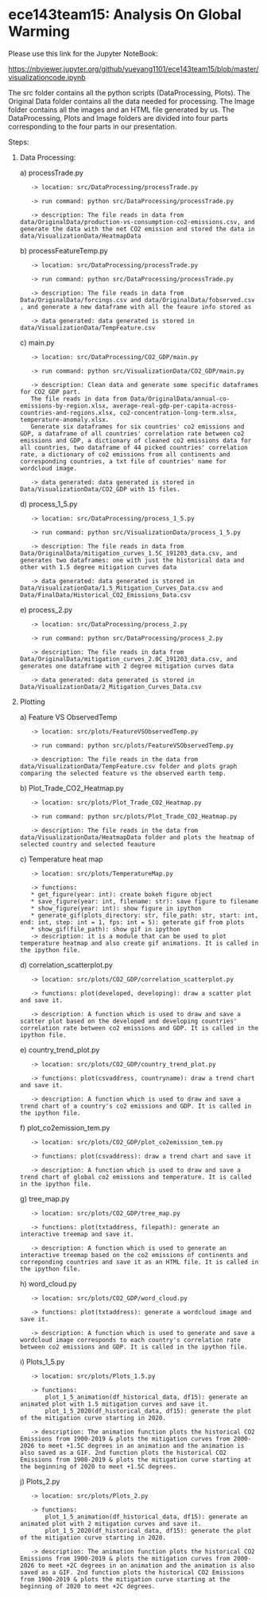 # ece143team15: Analysis On Global Warming

Please use this link for the Jupyter NoteBook: 

https://nbviewer.jupyter.org/github/yueyang1101/ece143team15/blob/master/visualizationcode.ipynb


The src folder contains all the python scripts (DataProcessing, Plots). The Original Data folder contains all the data needed for processing. The Image folder contains all the images and an HTML file generated by us. The DataProcessing, Plots and Image folders are divided into four parts corresponding to the four parts in our presentation.

Steps:
 1. Data Processing:
     
      a) processTrade.py
      
           -> location: src/DataProcessing/processTrade.py
           
           -> run command: python src/DataProcessing/processTrade.py
           
           -> description: The file reads in data from data/OriginalData/production-vs-consumption-co2-emissions.csv, and generate the data with the net CO2 emission and stored the data in data/VisualizationData/HeatmapData 


     b) processFeatureTemp.py 
      
           -> location: src/DataProcessing/processTrade.py
           
           -> run command: python src/DataProcessing/processTrade.py
           
           -> description: The file reads in data from Data/OriginalData/forcings.csv and data/OriginalData/fobserved.csv , and generate a new dataframe with all the feaure info stored as 
           
           -> data generated: data generated is stored in data/VisualizationData/TempFeature.csv
           
           
     c) main.py 
      
           -> location: src/DataProcessing/CO2_GDP/main.py
           
           -> run command: python src/VisualizationData/CO2_GDP/main.py
           
           -> description: Clean data and generate some specific dataframes for CO2_GDP part. 
           The file reads in data from Data/OriginalData/annual-co-emissions-by-region.xlsx, average-real-gdp-per-capita-across-countries-and-regions.xlsx, co2-concentration-long-term.xlsx, temperature-anomaly.xlsx. 
           Generate six dataframes for six countries' co2 emissions and GDP, a dataframe of all countries' correlation rate between co2 emissions and GDP, a dictionary of cleaned co2 emissions data for all countries, two dataframe of 44 picked countries' correlation rate, a dictionary of co2 emissions from all continents and corresponding countries, a txt file of countries' name for wordcloud image.
           
           -> data generated: data generated is stored in Data/VisualizationData/CO2_GDP with 15 files.
      
      
      d) process_1_5.py 
      
           -> location: src/DataProcessing/process_1_5.py
           
           -> run command: python src/VisualizationData/process_1_5.py
           
           -> description: The file reads in data from Data/OriginalData/mitigation_curves_1.5C_191203_data.csv, and generates two dataframes: one with just the historical data and other with 1.5 degree mitigation curves data
           
           -> data generated: data generated is stored in Data/VisualizationData/1.5_Mitigation_Curves_Data.csv and Data/FinalData/Historical_CO2_Emissions_Data.csv
           
   
      e) process_2.py 
      
           -> location: src/DataProcessing/process_2.py
           
           -> run command: python src/DataProcessing/process_2.py
           
           -> description: The file reads in data from Data/OriginalData/mitigation_curves_2.0C_191203_data.csv, and generates one dataframe with 2 degree mitigation curves data
           
           -> data generated: data generated is stored in Data/VisualizationData/2_Mitigation_Curves_Data.csv
           
           
 2. Plotting
   
     a) Feature VS ObservedTemp

           -> location: src/plots/FeatureVSObservedTemp.py 
           
           -> run command: python src/plots/FeatureVSObservedTemp.py 
           
           -> description: The file reads in the data from data/VisualizationData/TempFeature.csv folder and plots graph comparing the selected feature vs the observed earth temp. 
     
   
     b) Plot_Trade_CO2_Heatmap.py 
           
           -> location: src/plots/Plot_Trade_CO2_Heatmap.py 
           
           -> run command: python src/plots/Plot_Trade_CO2_Heatmap.py
           
           -> description: The file reads in the data from data/VisualizationData/HeatmapData folder and plots the heatmap of selected country and selected feauture
     c) Temperature heat map
           
           -> location: src/plots/TemperatureMap.py
           
           -> functions: 
           * get_figure(year: int): create bokeh figure object
           * save_figure(year: int, filename: str): save figure to filename
           * show_figure(year: int): show figure in ipython
           * generate_gif(plots_directory: str, file_path: str, start: int, end: int, step: int = 1, fps: int = 5): geterate gif from plots
           * show_gif(file_path): show gif in ipython
           -> description: it is a module that can be used to plot temperature heatmap and also create gif animations. It is called in the ipython file.
           
           
     d) correlation_scatterplot.py
           
           -> location: src/plots/CO2_GDP/correlation_scatterplot.py
           
           -> functions: plot(developed, developing): draw a scatter plot and save it.
           
           -> description: A function which is used to draw and save a scatter plot based on the developed and developing countries' correlation rate between co2 emissions and GDP. It is called in the ipython file.


     e) country_trend_plot.py
           
           -> location: src/plots/CO2_GDP/country_trend_plot.py
           
           -> functions: plot(csvaddress, countryname): draw a trend chart and save it.
           
           -> description: A function which is used to draw and save a trend chart of a country's co2 emissions and GDP. It is called in the ipython file.


     f) plot_co2emission_tem.py
           
           -> location: src/plots/CO2_GDP/plot_co2emission_tem.py 
           
           -> functions: plot(csvaddress): draw a trend chart and save it
           
           -> description: A function which is used to draw and save a trend chart of global co2 emissions and temperature. It is called in the ipython file.
           
           
     g) tree_map.py 
           
           -> location: src/plots/CO2_GDP/tree_map.py 
           
           -> functions: plot(txtaddress, filepath): generate an interactive treemap and save it.
           
           -> description: A function which is used to generate an interactive treemap based on the co2 emissions of continents and correponding countries and save it as an HTML file. It is called in the ipython file.
           
          
     h) word_cloud.py 
           
           -> location: src/plots/CO2_GDP/word_cloud.py 
           
           -> functions: plot(txtaddress): generate a wordcloud image and save it.
           
           -> description: A function which is used to generate and save a wordcloud image corresponds to each country's correlation rate between co2 emissions and GDP. It is called in the ipython file.
           
          
     i) Plots_1_5.py
           
           -> location: src/plots/Plots_1.5.py 
           
           -> functions: 
               plot_1_5_animation(df_historical_data, df15): generate an animated plot with 1.5 mitigation curves and save it.
               plot_1_5_2020(df_historical_data, df15): generate the plot of the mitigation curve starting in 2020.
           
           -> description: The animation function plots the historical CO2 Emissions from 1900-2019 & plots the mitigation curves from 2000-2026 to meet +1.5C degrees in an animation and the animation is also saved as a GIF. 2nd function plots the historical CO2 Emissions from 1900-2019 & plots the mitigation curve starting at the beginning of 2020 to meet +1.5C degrees.
           
          
     j) Plots_2.py
           
           -> location: src/plots/Plots_2.py
           
           -> functions: 
               plot_1_5_animation(df_historical_data, df15): generate an animated plot with 2 mitigation curves and save it.
               plot_1_5_2020(df_historical_data, df15): generate the plot of the mitigation curve starting in 2020.
           
           -> description: The animation function plots the historical CO2 Emissions from 1900-2019 & plots the mitigation curves from 2000-2026 to meet +2C degrees in an animation and the animation is also saved as a GIF. 2nd function plots the historical CO2 Emissions from 1900-2019 & plots the mitigation curve starting at the beginning of 2020 to meet +2C degrees.
